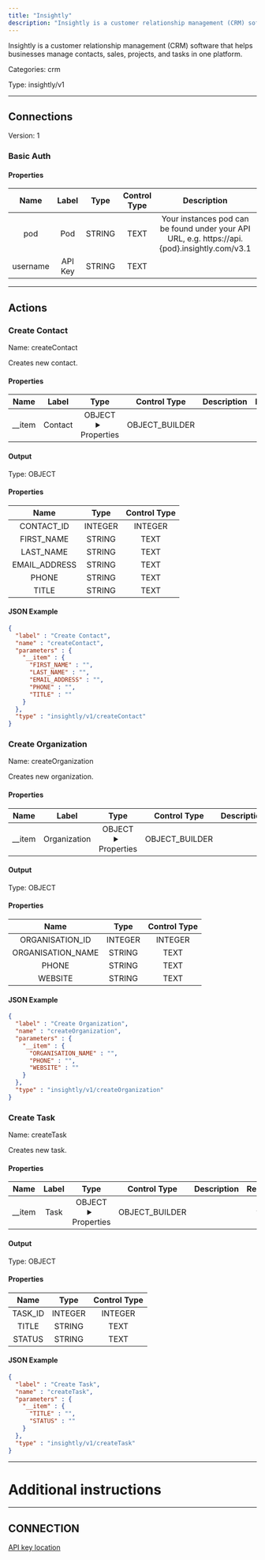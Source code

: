 ```yaml
---
title: "Insightly"
description: "Insightly is a customer relationship management (CRM) software that helps businesses manage contacts, sales, projects, and tasks in one platform."
---
```


Insightly is a customer relationship management (CRM) software that helps businesses manage contacts, sales, projects, and tasks in one platform.


Categories: crm


Type: insightly/v1

<hr />



## Connections

Version: 1


### Basic Auth

#### Properties

|      Name       |      Label     |     Type     |    Control Type     |     Description     | Required |
|:---------------:|:--------------:|:------------:|:-------------------:|:-------------------:|:--------:|
| pod | Pod | STRING | TEXT | Your instances pod can be found under your API URL, e.g. https://api.{pod}.insightly.com/v3.1 | true |
| username | API Key | STRING | TEXT |  | true |





<hr />



## Actions


### Create Contact
Name: createContact

Creates new contact.

#### Properties

|      Name       |      Label     |     Type     |    Control Type     |     Description     | Required |
|:---------------:|:--------------:|:------------:|:-------------------:|:-------------------:|:--------:|
| __item | Contact | OBJECT <details> <summary> Properties </summary> {STRING\(FIRST_NAME), STRING\(LAST_NAME), STRING\(EMAIL_ADDRESS), STRING\(PHONE), STRING\(TITLE)} </details> | OBJECT_BUILDER |  | true |


#### Output



Type: OBJECT


#### Properties

|     Name     |     Type     |    Control Type     |
|:------------:|:------------:|:-------------------:|
| CONTACT_ID | INTEGER | INTEGER |
| FIRST_NAME | STRING | TEXT |
| LAST_NAME | STRING | TEXT |
| EMAIL_ADDRESS | STRING | TEXT |
| PHONE | STRING | TEXT |
| TITLE | STRING | TEXT |




#### JSON Example
```json
{
  "label" : "Create Contact",
  "name" : "createContact",
  "parameters" : {
    "__item" : {
      "FIRST_NAME" : "",
      "LAST_NAME" : "",
      "EMAIL_ADDRESS" : "",
      "PHONE" : "",
      "TITLE" : ""
    }
  },
  "type" : "insightly/v1/createContact"
}
```


### Create Organization
Name: createOrganization

Creates new organization.

#### Properties

|      Name       |      Label     |     Type     |    Control Type     |     Description     | Required |
|:---------------:|:--------------:|:------------:|:-------------------:|:-------------------:|:--------:|
| __item | Organization | OBJECT <details> <summary> Properties </summary> {STRING\(ORGANISATION_NAME), STRING\(PHONE), STRING\(WEBSITE)} </details> | OBJECT_BUILDER |  | true |


#### Output



Type: OBJECT


#### Properties

|     Name     |     Type     |    Control Type     |
|:------------:|:------------:|:-------------------:|
| ORGANISATION_ID | INTEGER | INTEGER |
| ORGANISATION_NAME | STRING | TEXT |
| PHONE | STRING | TEXT |
| WEBSITE | STRING | TEXT |




#### JSON Example
```json
{
  "label" : "Create Organization",
  "name" : "createOrganization",
  "parameters" : {
    "__item" : {
      "ORGANISATION_NAME" : "",
      "PHONE" : "",
      "WEBSITE" : ""
    }
  },
  "type" : "insightly/v1/createOrganization"
}
```


### Create Task
Name: createTask

Creates new task.

#### Properties

|      Name       |      Label     |     Type     |    Control Type     |     Description     | Required |
|:---------------:|:--------------:|:------------:|:-------------------:|:-------------------:|:--------:|
| __item | Task | OBJECT <details> <summary> Properties </summary> {STRING\(TITLE), STRING\(STATUS)} </details> | OBJECT_BUILDER |  | true |


#### Output



Type: OBJECT


#### Properties

|     Name     |     Type     |    Control Type     |
|:------------:|:------------:|:-------------------:|
| TASK_ID | INTEGER | INTEGER |
| TITLE | STRING | TEXT |
| STATUS | STRING | TEXT |




#### JSON Example
```json
{
  "label" : "Create Task",
  "name" : "createTask",
  "parameters" : {
    "__item" : {
      "TITLE" : "",
      "STATUS" : ""
    }
  },
  "type" : "insightly/v1/createTask"
}
```




<hr />

# Additional instructions
<hr />

## CONNECTION

[API key location](https://crm.na1.insightly.com/Users/UserSettings)
